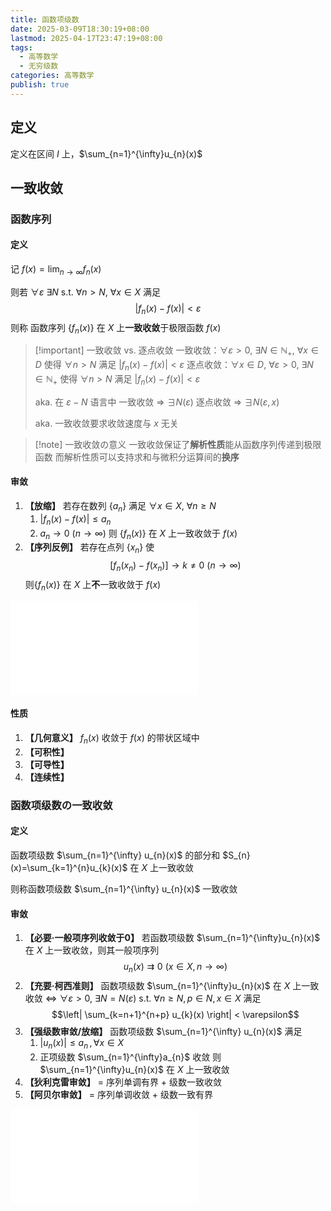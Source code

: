 ```yaml
---
title: 函数项级数
date: 2025-03-09T18:30:19+08:00
lastmod: 2025-04-17T23:47:19+08:00
tags:
  - 高等数学
  - 无穷级数
categories: 高等数学
publish: true
---
```


## 定义

定义在区间 $I$ 上，$\sum_{n=1}^{\infty}u_{n}(x)$

## 一致收敛

### 函数序列

#### 定义

记 $f(x)=\lim_{ n \to \infty }f_{n}(x)$

则若 $\forall\varepsilon$ $\exists N$ s.t. $\forall n>N$, $\forall x \in X$ 满足
$$
\left| f_n(x) - f(x) \right| < \varepsilon
$$
则称 函数序列 $\left\{ f_{n}(x) \right\}$ 在 $X$ 上**一致收敛**于极限函数 $f(x)$

>[!important] 一致收敛 vs. 逐点收敛
>一致收敛：$\forall \varepsilon>0$, $\exists N\in \mathbb{N}_{+}$, $\forall x \in D$ 使得 $\forall n>N$ 满足 $\left| f_{n}(x)-f(x)\right|<\varepsilon$
>逐点收敛：$\forall x \in D$, $\forall \varepsilon>0$, $\exists N\in \mathbb{N}_{+}$ 使得 $\forall n>N$ 满足 $\left| f_{n}(x)-f(x)\right|<\varepsilon$
>
>aka. 在 $\varepsilon-N$ 语言中
>一致收敛 $\Rightarrow$ $\exists N(\varepsilon)$
>逐点收敛 $\Rightarrow$ $\exists N(\varepsilon,x)$
>
>aka. 一致收敛要求收敛速度与 $x$ 无关 

>[!note] 一致收敛の意义
>一致收敛保证了**解析性质**能从函数序列传递到极限函数
>而解析性质可以支持求和与微积分运算间的**换序**

#### 审敛

1. **【放缩】** 若存在数列 $\left\{ a_{n} \right\}$ 满足 $\forall x \in X$, $\forall n \geq N$ 
	1. $\left| f_{n}(x) - f(x) \right| \leq a_{n}$ 
	2. $a_{n} \to 0 \ (n \to \infty)$
	则 $\left\{ f_{n}(x) \right\}$ 在 $X$ 上一致收敛于 $f(x)$
2. **【序列反例】** 若存在点列 $\left\{ x_{n} \right\}$ 使 $$\left[ f_{n}(x_{n}) - f(x_{n}) \right] \to k \neq 0 \ (n \to \infty)$$ 则$\left\{ f_{n}(x) \right\}$ 在 $X$ 上**不**一致收敛于 $f(x)$

![一致收敛 > 函数序列](./%E4%B8%80%E8%87%B4%E6%94%B6%E6%95%9B.md#)

#### 性质

1. **【几何意义】** $f_n(x)$ 收敛于 $f(x)$ 的带状区域中
2. **【可积性】**
3. **【可导性】**
4. **【连续性】**

### 函数项级数の一致收敛

#### 定义

函数项级数 $\sum_{n=1}^{\infty} u_{n}(x)$ 的部分和 $S_{n}(x)=\sum_{k=1}^{n}u_{k}(x)$ 在 $X$ 上一致收敛

则称函数项级数 $\sum_{n=1}^{\infty} u_{n}(x)$ 一致收敛

#### 审敛

1. **【必要·一般项序列收敛于0】** 若函数项级数 $\sum_{n=1}^{\infty}u_{n}(x)$ 在 $X$ 上一致收敛，则其一般项序列 $$u_{n}(x) \rightrightarrows 0 \ (x \in X, n \to \infty)$$
2. **【充要·柯西准则】** 函数项级数 $\sum_{n=1}^{\infty}u_{n}(x)$ 在 $X$ 上一致收敛 $\Leftrightarrow$ 
	$\forall\varepsilon>0$, $\exists N=N(\varepsilon)$ s.t. $\forall n \geq N, p \in N,x \in X$ 满足 $$\left| \sum_{k=n+1}^{n+p} u_{k}(x) \right| < \varepsilon$$
3. **【强级数审敛/放缩】** 函数项级数 $\sum_{n=1}^{\infty} u_{n}(x)$ 满足
	1. $\left| u_{n}(x) \right| \leq a_{n}\, , \, \forall x \in X$
	2. 正项级数 $\sum_{n=1}^{\infty}a_{n}$ 收敛
	则 $\sum_{n=1}^{\infty}u_{n}(x)$ 在 $X$ 上一致收敛
4. **【狄利克雷审敛】** = 序列单调有界 + 级数一致收敛
5. **【阿贝尔审敛】** = 序列单调收敛 + 级数一致有界

![一致收敛 > 函数项级数](./%E4%B8%80%E8%87%B4%E6%94%B6%E6%95%9B.md#)